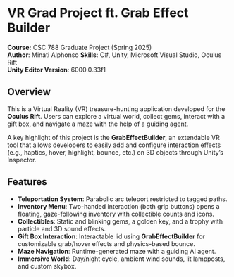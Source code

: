 # VR Grad Project ft. Grab Effect Builder
**Course:** CSC 788 Graduate Project (Spring 2025)<br/>
**Author**: Minati Alphonso
**Skills**: C#, Unity, Microsoft Visual Studio, Oculus Rift<br/>
**Unity Editor Version**: 6000.0.33f1

## Overview
This is a Virtual Reality (VR) treasure-hunting application developed for the **Oculus Rift**. Users can explore a virtual world, collect gems, interact with a gift box, and navigate a maze with the help of a guiding agent. 

A key highlight of this project is the **GrabEffectBuilder**, an extendable VR tool that allows developers to easily add and configure interaction effects (e.g., haptics, hover, highlight, bounce, etc.) on 3D objects through Unity’s Inspector.

## Features
- **Teleportation System**: Parabolic arc teleport restricted to tagged paths.  
- **Inventory Menu**: Two-handed interaction (both grip buttons) opens a floating, gaze-following inventory with collectible counts and icons.  
- **Collectibles**: Static and blinking gems, a golden key, and a trophy with particle and 3D sound effects.  
- **Gift Box Interaction**: Interactable lid using **GrabEffectBuilder** for customizable grab/hover effects and physics-based bounce.  
- **Maze Navigation**: Runtime-generated maze with a guiding AI agent.  
- **Immersive World**: Day/night cycle, ambient wind sounds, lit lampposts, and custom skybox.  
